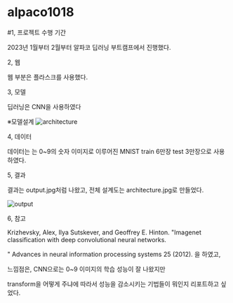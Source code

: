 # alpaco1018
 
#1, 프로젝트 수행 기간  

2023년 1월부터 2월부터 알파코 딥러닝 부트캠프에서 진행했다. 

2, 웹 

웹 부분은 플라스크를 사용했다.

3, 모델 

딥러닝은 CNN을 사용하였다 

 ※모델설계 
![architecture](https://github.com/user-attachments/assets/db4b3445-9c6a-4a47-9592-759c56efe976)


4, 데이터

데이터는 는 0~9의 숫자 이미지로 이루어진 MNIST train 6만장 test 3만장으로 사용하였다. 

5, 결과 

결과는  output.jpg처럼 나왔고, 전체 설계도는 architecture.jpg로 만들었다. 

![output](https://github.com/user-attachments/assets/1b99198e-7867-45a8-b8a9-73ff65e16413)

6, 참고

Krizhevsky, Alex, Ilya Sutskever, and Geoffrey E. Hinton. "Imagenet classification with deep convolutional neural networks.

" Advances in neural information processing systems 25 (2012). 을 하였고, 

느낌점은, CNN으로는 0~9 이미지의 학습 성능이 잘 나왔지만 

transform을 어떻게 주냐에 따라서 성능을 감소시키는 기법들이 뭐인지 리포트하고 싶었다.


